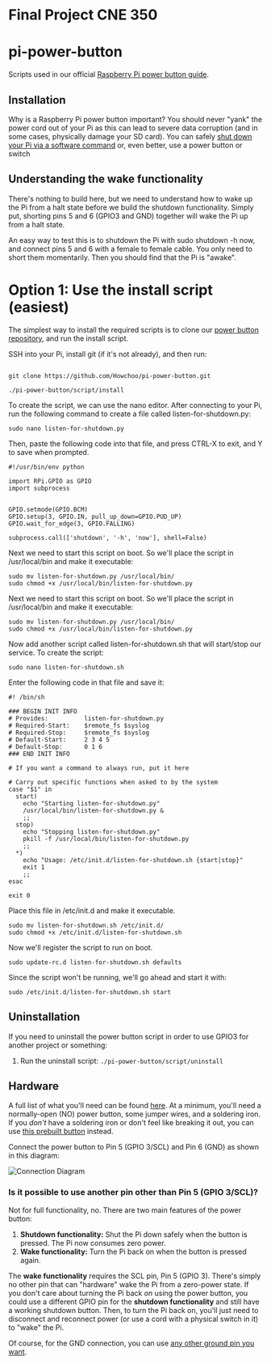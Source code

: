 
# Final Project CNE 350 

# pi-power-button

Scripts used in our official [Raspberry Pi power button guide](https://howchoo.com/g/mwnlytk3zmm/how-to-add-a-power-button-to-your-raspberry-pi).

## Installation

Why is a Raspberry Pi power button important?
You should never "yank" the power cord out of your Pi as this can lead to severe data corruption (and in some cases, physically damage your SD card). You can safely [shut down your Pi via a software command](https://howchoo.com/pi/dont-pull-the-plug-how-to-shut-down-or-restart-your-raspberry-pi-properly) or, even better, use a power button or switch
## Understanding the wake functionality 
There's nothing to build here, but we need to understand how to wake up the Pi from a halt state before we build the shutdown functionality. Simply put, shorting pins 5 and 6 (GPIO3 and GND) together will wake the Pi up from a halt state.

An easy way to test this is to shutdown the Pi with sudo shutdown -h now, and connect pins 5 and 6 with a female to female cable. You only need to short them momentarily. Then you should find that the Pi is "awake".

# Option 1: Use the install script (easiest)
The simplest way to install the required scripts is to clone our [power button repository](https://github.com/Howchoo/pi-power-button), and run the install script.

SSH into your Pi, install git (if it's not already), and then run:
```

git clone https://github.com/Howchoo/pi-power-button.git

./pi-power-button/script/install
```

To create the script, we can use the nano editor. After connecting to your Pi, run the following command to create a file called listen-for-shutdown.py:
```
sudo nano listen-for-shutdown.py
```
Then, paste the following code into that file, and press CTRL-X to exit, and Y to save when prompted.
```
#!/usr/bin/env python

import RPi.GPIO as GPIO
import subprocess


GPIO.setmode(GPIO.BCM)
GPIO.setup(3, GPIO.IN, pull_up_down=GPIO.PUD_UP)
GPIO.wait_for_edge(3, GPIO.FALLING)

subprocess.call(['shutdown', '-h', 'now'], shell=False)
```
Next we need to start this script on boot. So we'll place the script in /usr/local/bin and make it executable:
```
sudo mv listen-for-shutdown.py /usr/local/bin/
sudo chmod +x /usr/local/bin/listen-for-shutdown.py
```
Next we need to start this script on boot. So we'll place the script in /usr/local/bin and make it executable:
```
sudo mv listen-for-shutdown.py /usr/local/bin/
sudo chmod +x /usr/local/bin/listen-for-shutdown.py
```
Now add another script called listen-for-shutdown.sh that will start/stop our service. To create the script:
```
sudo nano listen-for-shutdown.sh
```
Enter the following code in that file and save it:
```
#! /bin/sh

### BEGIN INIT INFO
# Provides:          listen-for-shutdown.py
# Required-Start:    $remote_fs $syslog
# Required-Stop:     $remote_fs $syslog
# Default-Start:     2 3 4 5
# Default-Stop:      0 1 6
### END INIT INFO

# If you want a command to always run, put it here

# Carry out specific functions when asked to by the system
case "$1" in
  start)
    echo "Starting listen-for-shutdown.py"
    /usr/local/bin/listen-for-shutdown.py &
    ;;
  stop)
    echo "Stopping listen-for-shutdown.py"
    pkill -f /usr/local/bin/listen-for-shutdown.py
    ;;
  *)
    echo "Usage: /etc/init.d/listen-for-shutdown.sh {start|stop}"
    exit 1
    ;;
esac

exit 0
```
Place this file in /etc/init.d and make it executable.
```
sudo mv listen-for-shutdown.sh /etc/init.d/
sudo chmod +x /etc/init.d/listen-for-shutdown.sh
```
Now we'll register the script to run on boot.
```
sudo update-rc.d listen-for-shutdown.sh defaults
```
Since the script won't be running, we'll go ahead and start it with:
```
sudo /etc/init.d/listen-for-shutdown.sh start
```

## Uninstallation

If you need to uninstall the power button script in order to use GPIO3 for another project or something:

1. Run the uninstall script: `./pi-power-button/script/uninstall`

## Hardware

A full list of what you'll need can be found [here](https://howchoo.com/g/mwnlytk3zmm/how-to-add-a-power-button-to-your-raspberry-pi#parts-list). At a minimum, you'll need a normally-open (NO) power button, some jumper wires, and a soldering iron. If you _don't_ have a soldering iron or don't feel like breaking it out, you can use [this prebuilt button](https://howchoo.com/shop/product/prebuilt-raspberry-pi-power-button?utm_source=github&utm_medium=referral&utm_campaign=git-repo-readme) instead.

Connect the power button to Pin 5 (GPIO 3/SCL) and Pin 6 (GND) as shown in this diagram:

![Connection Diagram](https://raw.githubusercontent.com/Howchoo/pi-power-button/master/diagrams/pinout.png)

### Is it possible to use another pin other than Pin 5 (GPIO 3/SCL)?

Not for full functionality, no. There are two main features of the power button:

1. **Shutdown functionality:** Shut the Pi down safely when the button is pressed. The Pi now consumes zero power.
1. **Wake functionality:** Turn the Pi back on when the button is pressed again.

The **wake functionality** requires the SCL pin, Pin 5 (GPIO 3). There's simply no other pin that can "hardware" wake the Pi from a zero-power state. If you don't care about turning the Pi back _on_ using the power button, you could use a different GPIO pin for the **shutdown functionality** and still have a working shutdown button. Then, to turn the Pi back on, you'll just need to disconnect and reconnect power (or use a cord with a physical switch in it) to "wake" the Pi.

Of course, for the GND connection, you can use [any other ground pin you want](https://pinout.xyz/).
